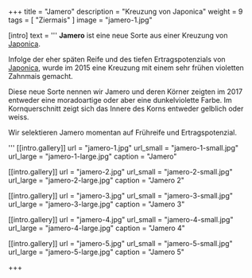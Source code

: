 +++
title = "Jamero"
description = "Kreuzung von Japonica"
weight = 9
tags = [ "Ziermais" ]
image = "jamero-1.jpg"

[intro]
  text = '''
**Jamero** ist eine neue Sorte aus einer Kreuzung von [Japonica](/maissorten/japonica/).  
  
Infolge der eher späten Reife und des tiefen Ertragspotenzials von [Japonica](/maissorten/japonica/), wurde im 2015 eine Kreuzung mit einem sehr frühen violetten Zahnmais gemacht.

Diese neue Sorte nennen wir Jamero und deren Körner zeigten im 2017 entweder eine moradoartige oder aber eine dunkelviolette Farbe. Im Kornquerschnitt zeigt sich das Innere des Korns entweder gelblich oder weiss.

Wir selektieren Jamero momentan auf Frühreife und Ertragspotenzial. 

'''
  [[intro.gallery]]
    url = "jamero-1.jpg"
    url_small = "jamero-1-small.jpg"
    url_large = "jamero-1-large.jpg"
    caption = "Jamero"

  [[intro.gallery]]
    url = "jamero-2.jpg"
    url_small = "jamero-2-small.jpg"
    url_large = "jamero-2-large.jpg"
    caption = "Jamero 2"

  [[intro.gallery]]
    url = "jamero-3.jpg"
    url_small = "jamero-3-small.jpg"
    url_large = "jamero-3-large.jpg"
    caption = "Jamero 3"

  [[intro.gallery]]
    url = "jamero-4.jpg"
    url_small = "jamero-4-small.jpg"
    url_large = "jamero-4-large.jpg"
    caption = "Jamero 4"
    
  [[intro.gallery]]
    url = "jamero-5.jpg"
    url_small = "jamero-5-small.jpg"
    url_large = "jamero-5-large.jpg"
    caption = "Jamero 5"

+++
